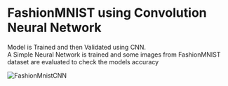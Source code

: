 # FashionMNIST using  Convolution Neural Network

Model is Trained and then Validated using CNN.<br>
A Simple Neural Network is trained and some images from FashionMNIST dataset are evaluated to check the models accuracy



![FashionMnistCNN](https://user-images.githubusercontent.com/113373212/192343987-f9776503-124e-4fa1-b771-6a666f097be8.png)

